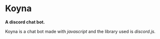 # Koyna
<b>A discord chat bot.</b>
<p>Koyna is a chat bot made with <i>javascript</i> and the library used is <i>discord.js.</i></p>